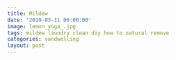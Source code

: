 ```yaml
---
title: Mildew
date: '2019-03-11 06:00:00'
image: lemon_yoga_.jpg
tags: mildew laundry clean diy how to natural remove
categories: vandwelling
layout: post
---
```


